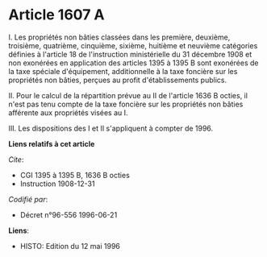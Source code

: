 # Article 1607 A

I. Les propriétés non bâties classées dans les première, deuxième, troisième, quatrième, cinquième, sixième, huitième et
neuvième catégories définies à l'article 18 de l'instruction ministérielle du 31 décembre 1908 et non exonérées en
application des articles 1395 à 1395 B sont exonérées de la taxe spéciale d'équipement, additionnelle à la taxe foncière sur
les propriétés non bâties, perçues au profit d'établissements publics.

II. Pour le calcul de la répartition prévue au II de l'article 1636 B octies, il n'est pas tenu compte de la taxe foncière
sur les propriétés non bâties afférente aux propriétés visées au I.

III. Les dispositions des I et II s'appliquent à compter de 1996.

**Liens relatifs à cet article**

_Cite_:

  - CGI 1395 à 1395 B, 1636 B octies
  - Instruction 1908-12-31

_Codifié par_:

  - Décret n°96-556 1996-06-21

**Liens**:

  - HISTO: Edition du 12 mai 1996
